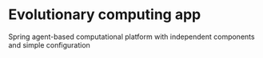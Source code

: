 # Evolutionary computing app
Spring agent-based computational platform with independent components and simple configuration 
